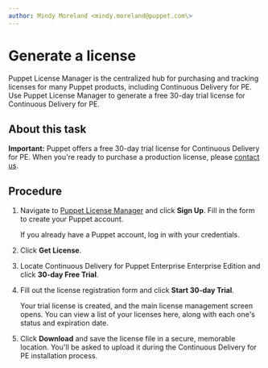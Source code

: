 ```yaml
---
author: Mindy Moreland <mindy.moreland@puppet.com\>
---
```


# Generate a license

Puppet License Manager is the centralized hub for purchasing and tracking licenses for many Puppet products, including Continuous Delivery for PE. Use Puppet License Manager to generate a free 30-day trial license for Continuous Delivery for PE.

## About this task

**Important:** Puppet offers a free 30-day trial license for Continuous Delivery for PE. When you're ready to purchase a production license, please [contact us](https://puppet.com/company/contact-sales).

## Procedure

1.  Navigate to [Puppet License Manager](https://licenses.puppet.com/) and click **Sign Up**. Fill in the form to create your Puppet account.

    If you already have a Puppet account, log in with your credentials.

2.  Click **Get License**.

3.  Locate Continuous Delivery for Puppet Enterprise Enterprise Edition and click **30-day Free Trial**.

4.  Fill out the license registration form and click **Start 30-day Trial**.

    Your trial license is created, and the main license management screen opens. You can view a list of your licenses here, along with each one's status and expiration date.

5.  Click **Download** and save the license file in a secure, memorable location. You'll be asked to upload it during the Continuous Delivery for PE installation process.


